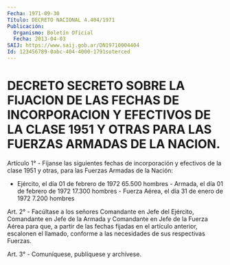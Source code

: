 ```yaml
---
Fecha: 1971-09-30
Título: DECRETO NACIONAL 4.404/1971
Publicación:
  Organismo: Boletín Oficial
  Fecha: 2013-04-03
SAIJ: https://www.saij.gob.ar/DN19710004404
Id: 123456789-0abc-404-4000-1791soterced
---
```

# DECRETO SECRETO SOBRE LA FIJACION DE LAS FECHAS DE INCORPORACION Y EFECTIVOS DE LA CLASE 1951 Y OTRAS PARA LAS FUERZAS ARMADAS DE LA NACION.

<a id="1"></a>
Artículo 1° - Fíjanse las siguientes fechas de incorporación y efectivos de la clase 1951 y otras, para las Fuerzas Armadas de la Nación:

- Ejército, el día 01 de febrero de 1972 65.500 hombres - Armada, el día 01 de febrero de 1972 17.300 hombres - Fuerza Aérea, el día 31 de enero de 1972 7.200 hombres

<a id="2"></a>
Art. 2° - Facúltase a los señores Comandante en Jefe del Ejército, Comandante en Jefe de la Armada y Comandante en Jefe de la Fuerza Aérea para que, a partir de las fechas fijadas en el artículo anterior, escalonen el llamado, conforme a las necesidades de sus respectivas Fuerzas.

<a id="3"></a>
Art. 3° - Comuníquese, publíquese y archívese.